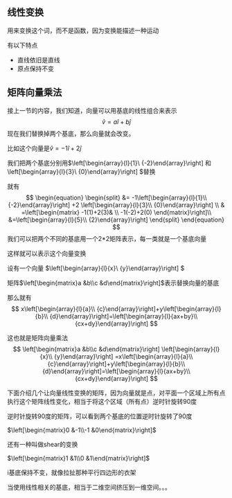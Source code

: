 ## 线性变换

用来变换这个词，而不是函数，因为变换能描述一种运动

有以下特点

- 直线依旧是直线
- 原点保持不变

## 矩阵向量乘法

接上一节的内容，我们知道，向量可以用基底的线性组合来表示
$$
\hat v = a \hat i +b \hat j
$$
现在我们替换掉两个基底，那么向量就会改变。

比如这个向量是$\hat v = -1\hat i+2\hat j$

我们把两个基底分别用$\left[\begin{array}{l}{1}\\ {-2}\end{array}\right] 和 \left[\begin{array}{l}{3}\\ {0}\end{array}\right] $替换

就有
$$
\begin{equation}
\begin{split}
&= -1\left[\begin{array}{l}{1}\\ {-2}\end{array}\right] +2 \left[\begin{array}{l}{3}\\ {0}\end{array}\right] \\
 & =\left[\begin{matrix}
 -1(1)+2(3)&
\\ -1(-2)+2(0)
 \end{matrix}\right]\\
 &=\left[\begin{array}{l}{5}\\ {2}\end{array}\right]
 \end{split}
 \end{equation}
$$
我们可以把两个不同的基底用一个2*2矩阵表示，每一类就是一个基底向量

这样就可以表示这个向量变换

设有一个向量 $\left[\begin{array}{l}{x}\\ {y}\end{array}\right] $

矩阵$\left[\begin{matrix}a &b\\c &d\end{matrix}\right]$表示替换向量的基底

那么就有
$$
x\left[\begin{array}{l}{a}\\ {c}\end{array}\right]+y\left[\begin{array}{l}{b}\\ {d}\end{array}\right]=\left[\begin{array}{l}{ax+by}\\ {cx+dy}\end{array}\right]
$$


这也就是矩阵向量乘法
$$
\left[\begin{matrix}a &b\\c &d\end{matrix}\right] \left[\begin{array}{l}{x}\\ {y}\end{array}\right]  =x\left[\begin{array}{l}{a}\\ {c}\end{array}\right]+y\left[\begin{array}{l}{b}\\ {d}\end{array}\right]=\left[\begin{array}{l}{ax+by}\\ {cx+dy}\end{array}\right]
$$


下面介绍几个让向量线性变换的矩阵，因为向量就是点，对平面一个区域上所有点执行这个矩阵线性变化，相当于将这个区域（所有点）逆时针旋转90度

逆时针旋转90度的矩阵，可以看到两个基底的位置逆时针旋转了90度

$\left[\begin{matrix}0 &-1\\-1 &0\end{matrix}\right]$

还有一种叫做shear的变换

$\left[\begin{matrix}1 &1\\0 &1\end{matrix}\right]$

i基底保持不变，就像拉扯那种平行四边形的衣架



当使用线性相关的基底，相当于二维空间挤压到一维空间。。。